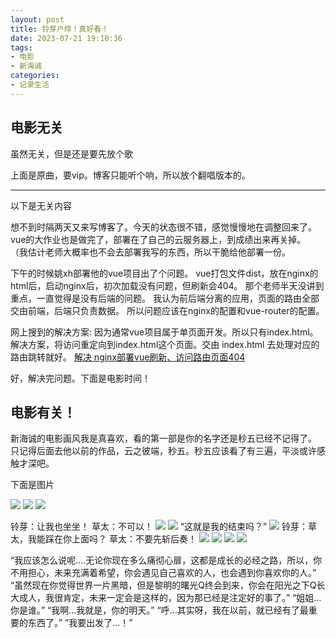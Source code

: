 ```yaml
---
layout: post
title: 铃芽户缔！真好看！
date: 2023-07-21 19:10:36
tags:
- 电影
- 新海诚
categories:
- 记录生活
---
```


## 电影无关

虽然无关，但是还是要先放个歌

<meting-js
    server="netease"
    type="song"
    id="1984758339">
</meting-js>

上面是原曲，要vip。博客只能听个响，所以放个翻唱版本的。

<meting-js
    server="netease"
    type="song"
    id="2035813839">
</meting-js>

---

以下是无关内容

想不到时隔两天又来写博客了。今天的状态很不错，感觉慢慢地在调整回来了。
vue的大作业也是做完了，部署在了自己的云服务器上，到成绩出来再关掉。
（我估计老师大概率也不会去部署我写的东西，所以干脆给他部署一份。

下午的时候姚xh部署他的vue项目出了个问题。
vue打包文件dist，放在nginx的html后，启动nginx后，初次加载没有问题，但刷新会404。
那个老师半天没讲到重点，一直觉得是没有后端的问题。
我认为前后端分离的应用，页面的路由全部交由前端，后端只负责数据。
所以问题应该在nginx的配置和vue-router的配置。

网上搜到的解决方案:
因为通常vue项目属于单页面开发。所以只有index.html。
解决方案，将访问重定向到index.html这个页面。交由 index.html 去处理对应的路由跳转就好。
[解决 nginx部署vue刷新、访问路由页面404](https://blog.csdn.net/qq_43059674/article/details/110296807)

好，解决完问题。下面是电影时间！

## 电影有关！

新海诚的电影画风我是真喜欢，看的第一部是你的名字还是秒五已经不记得了。
只记得后面去他以前的作品，云之彼端，秒五。秒五应该看了有三遍，平淡或许感触才深吧。

下面是图片

![](../images/铃芽户缔！真好看！/1.png)
![](../images/铃芽户缔！真好看！/2.png)
![](../images/铃芽户缔！真好看！/3.png)

铃芽：让我也坐坐！
草太：不可以！
![](../images/铃芽户缔！真好看！/4.png)
![](../images/铃芽户缔！真好看！/5.png)
“这就是我的结束吗？”
![](../images/铃芽户缔！真好看！/6.png)
铃芽：草太，我能踩在你上面吗？
草太：不要先斩后奏！
![](../images/铃芽户缔！真好看！/7.png)
![](../images/铃芽户缔！真好看！/8.png)
![](../images/铃芽户缔！真好看！/9.png)
![](../images/铃芽户缔！真好看！/10.png)

“我应该怎么说呢.…无论你现在多么痛彻心扉，这都是成长的必经之路，所以，你不用担心，未来充满着希望，你会遇见自己喜欢的人，也会遇到你喜欢你的人。”
“虽然现在你觉得世界一片黑暗，但是黎明的曙光Q终会到来，你会在阳光之下Q长大成人，我很肯定，未来一定会是这样的，因为那已经是注定好的事了。”
“姐姐...你是谁。”
“我啊...我就是，你的明天。”
“呼...其实呀，我在以前，就已经有了最重要的东西了。”
”我要出发了...！”








